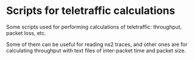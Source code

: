 # Scripts for teletraffic calculations
Some scripts used for performing calculations of teletraffic: throughput, packet loss, etc.

Some of them can be useful for reading ns2 traces, and other ones are for calculating throughput with text files of inter-packet time and packet size.
